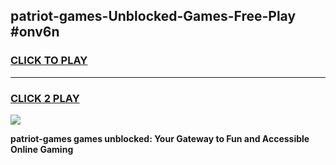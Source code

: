 
## patriot-games-Unblocked-Games-Free-Play #onv6n
<h3>
<a href="https://us.freeplayer.one?title=patriot-games&ref=9M">CLICK TO PLAY</a></h3>
<hr>

<h3>
<a href="https://us.freeplayer.one?title=patriot-games&ref=9M">CLICK 2 PLAY</a>
  
</h3>

<a href="https://us.freeplayer.one?title=patriot-games&ref=9M"><img src="https://clearcache.store/games.png"></a>


**patriot-games games unblocked: Your Gateway to Fun and Accessible Online Gaming**
